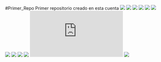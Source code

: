 #Primer_Repo
Primer repositorio creado en esta cuenta
![](https://github.com/LifeBalanceTechh/LifeBalanceTechh.github.io/blob/main/gym.jpeg)
![](https://github.com/LifeBalanceTechh/LifeBalanceTechh.github.io/blob/main/coca.jpg)
![](https://github.com/LifeBalanceTechh/LifeBalanceTechh.github.io/blob/main/coca2.jpg)
![](https://github.com/LifeBalanceTechh/LifeBalanceTechh.github.io/blob/main/coca3.jpg)
![](https://github.com/LifeBalanceTechh/LifeBalanceTechh.github.io/blob/main/coca4.jpg)
![](https://github.com/LifeBalanceTechh/LifeBalanceTechh.github.io/blob/main/coca6.jpg)
![](https://github.com/LifeBalanceTechh/LifeBalanceTechh.github.io/blob/main/coca7.jpg)
![](https://github.com/LifeBalanceTechh/LifeBalanceTechh.github.io/blob/main/g.png)
![](https://github.com/LifeBalanceTechh/LifeBalanceTechh.github.io/blob/main/insta.png)
![](https://github.com/LifeBalanceTechh/LifeBalanceTechh.github.io/blob/main/t.jpg)
![](https://github.com/LifeBalanceTechh/LifeBalanceTechh.github.io/blob/main/funes.pdf)
![](https://github.com/LifeBalanceTechh/LifeBalanceTechh.github.io/blob/main/claudio.jpeg)
